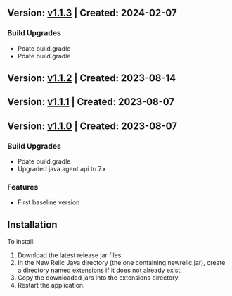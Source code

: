 ## Version: [v1.1.3](https://github.com/newrelic/newrelic-java-micronaut-core/releases/tag/v1.1.3) | Created: 2024-02-07
### Build Upgrades
- Pdate build.gradle
- Pdate build.gradle

## Version: [v1.1.2](https://github.com/newrelic/newrelic-java-micronaut-core/releases/tag/v1.1.2) | Created: 2023-08-14


## Version: [v1.1.1](https://github.com/newrelic/newrelic-java-micronaut-core/releases/tag/v1.1.1) | Created: 2023-08-07


## Version: [v1.1.0](https://github.com/newrelic/newrelic-java-micronaut-core/releases/tag/v1.1.0) | Created: 2023-08-07
### Build Upgrades
- Pdate build.gradle
- Upgraded java agent api to 7.x

### Features
- First baseline version

## Installation

To install:

1. Download the latest release jar files.
2. In the New Relic Java directory (the one containing newrelic.jar), create a directory named extensions if it does not already exist.
3. Copy the downloaded jars into the extensions directory.
4. Restart the application.   
